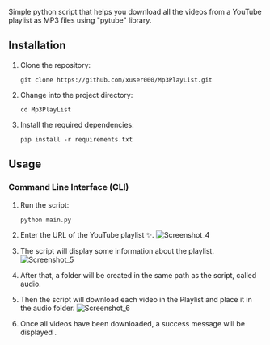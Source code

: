 Simple python script that helps you download all the videos from a YouTube playlist as MP3 files using "pytube" library.

## Installation

1. Clone the repository:

   ```
   git clone https://github.com/xuser000/Mp3PlayList.git
   ```

2. Change into the project directory:

   ```
   cd Mp3PlayList
   ```

3. Install the required dependencies:

   ```
   pip install -r requirements.txt
   ```


## Usage

### Command Line Interface (CLI)

1. Run the script:

   ```
   python main.py
   ```

2. Enter the URL of the YouTube playlist ✨.
![Screenshot_4](https://github.com/xuser000/Mp3PlayList/assets/168308380/ca2f20f0-cab1-43ad-93be-31d9ce8e4526)

4. The script will display some information about the playlist.
![Screenshot_5](https://github.com/xuser000/Mp3PlayList/assets/168308380/6c54894b-dfce-4e4c-9136-11a5692346e1)

5. After that, a folder will be created in the same path as the script, called audio.

6. Then the script will download each video in the Playlist and place it in the audio folder.
![Screenshot_6](https://github.com/xuser000/Mp3PlayList/assets/168308380/4594c72e-f34e-474a-a8e7-8c845b73090c)

7. Once all videos have been downloaded, a success message will be displayed .

